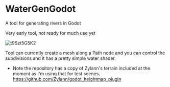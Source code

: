 # WaterGenGodot
A tool for generating rivers in Godot

Very early tool, not ready for much use yet

![t9Szt5G5K2](https://user-images.githubusercontent.com/4955051/98709212-fe560f80-2379-11eb-943c-09c5d783f1f6.gif)

Tool can currently create a mesh along a Path node and you can control the subdivisions and it has a pretty simple water shader.

* Note the repository has a copy of Zylann's terrain included at the moment as I'm using that for test scenes. https://github.com/Zylann/godot_heightmap_plugin

